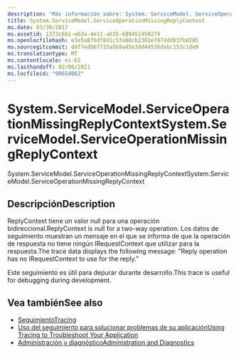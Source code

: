 ```yaml
---
description: 'Más información sobre: System. ServiceModel. ServiceOperationMissingReplyContext'
title: System.ServiceModel.ServiceOperationMissingReplyContext
ms.date: 03/30/2017
ms.assetid: 1373c661-e63a-4e11-a635-689451450274
ms.openlocfilehash: e3e5a8fbdf8d1c53a60cb2382e7874dd037b8285
ms.sourcegitcommit: ddf7edb67715a5b9a45e3dd44536dabc153c1de0
ms.translationtype: MT
ms.contentlocale: es-ES
ms.lasthandoff: 02/06/2021
ms.locfileid: "99654062"
---
```

# <a name="systemservicemodelserviceoperationmissingreplycontext"></a><span data-ttu-id="70829-103">System.ServiceModel.ServiceOperationMissingReplyContext</span><span class="sxs-lookup"><span data-stu-id="70829-103">System.ServiceModel.ServiceOperationMissingReplyContext</span></span>

<span data-ttu-id="70829-104">System.ServiceModel.ServiceOperationMissingReplyContext</span><span class="sxs-lookup"><span data-stu-id="70829-104">System.ServiceModel.ServiceOperationMissingReplyContext</span></span>  
  
## <a name="description"></a><span data-ttu-id="70829-105">Descripción</span><span class="sxs-lookup"><span data-stu-id="70829-105">Description</span></span>  

 <span data-ttu-id="70829-106">ReplyContext tiene un valor null para una operación bidireccional.</span><span class="sxs-lookup"><span data-stu-id="70829-106">ReplyContext is null for a two-way operation.</span></span> <span data-ttu-id="70829-107">Los datos de seguimiento muestran un mensaje en el que se informa de que la operación de respuesta no tiene ningún IRequestContext que utilizar para la respuesta.</span><span class="sxs-lookup"><span data-stu-id="70829-107">The trace data displays the following message: "Reply operation has no IRequestContext to use for the reply."</span></span>  
  
 <span data-ttu-id="70829-108">Este seguimiento es útil para depurar durante desarrollo.</span><span class="sxs-lookup"><span data-stu-id="70829-108">This trace is useful for debugging during development.</span></span>  
  
## <a name="see-also"></a><span data-ttu-id="70829-109">Vea también</span><span class="sxs-lookup"><span data-stu-id="70829-109">See also</span></span>

- [<span data-ttu-id="70829-110">Seguimiento</span><span class="sxs-lookup"><span data-stu-id="70829-110">Tracing</span></span>](index.md)
- [<span data-ttu-id="70829-111">Uso del seguimiento para solucionar problemas de su aplicación</span><span class="sxs-lookup"><span data-stu-id="70829-111">Using Tracing to Troubleshoot Your Application</span></span>](using-tracing-to-troubleshoot-your-application.md)
- [<span data-ttu-id="70829-112">Administración y diagnóstico</span><span class="sxs-lookup"><span data-stu-id="70829-112">Administration and Diagnostics</span></span>](../index.md)

